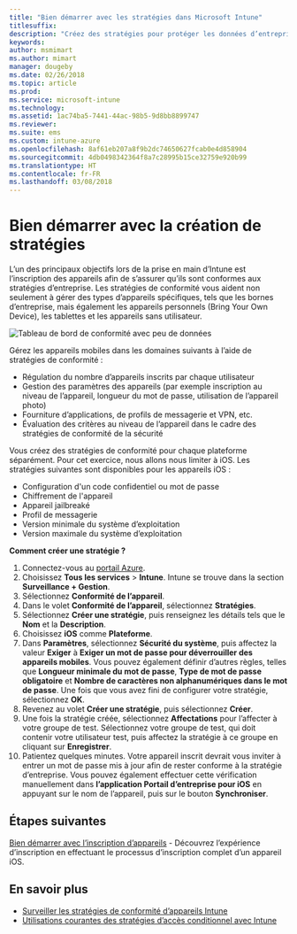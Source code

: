 ```yaml
---
title: "Bien démarrer avec les stratégies dans Microsoft Intune"
titlesuffix: 
description: "Créez des stratégies pour protéger les données d’entreprise et gérer l’accès aux ressources de l’entreprise par les utilisateurs finaux des appareils."
keywords: 
author: msmimart
ms.author: mimart
manager: dougeby
ms.date: 02/26/2018
ms.topic: article
ms.prod: 
ms.service: microsoft-intune
ms.technology: 
ms.assetid: 1ac74ba5-7441-44ac-98b5-9d8bb8899747
ms.reviewer: 
ms.suite: ems
ms.custom: intune-azure
ms.openlocfilehash: 8af61eb207a8f9b2dc74650627fcab0e4d858904
ms.sourcegitcommit: 4db0498342364f8a7c28995b15ce32759e920b99
ms.translationtype: HT
ms.contentlocale: fr-FR
ms.lasthandoff: 03/08/2018
---
```

# <a name="get-started-with-creating-policies"></a>Bien démarrer avec la création de stratégies

L’un des principaux objectifs lors de la prise en main d’Intune est l’inscription des appareils afin de s’assurer qu’ils sont conformes aux stratégies d’entreprise. Les stratégies de conformité vous aident non seulement à gérer des types d’appareils spécifiques, tels que les bornes d’entreprise, mais également les appareils personnels (Bring Your Own Device), les tablettes et les appareils sans utilisateur.

![Tableau de bord de conformité avec peu de données](/intune/media/generic-compliance-dashboard.png)

Gérez les appareils mobiles dans les domaines suivants à l’aide de stratégies de conformité :

* Régulation du nombre d’appareils inscrits par chaque utilisateur
* Gestion des paramètres des appareils (par exemple inscription au niveau de l’appareil, longueur du mot de passe, utilisation de l’appareil photo)
* Fourniture d’applications, de profils de messagerie et VPN, etc.
* Évaluation des critères au niveau de l’appareil dans le cadre des stratégies de conformité de la sécurité

Vous créez des stratégies de conformité pour chaque plateforme séparément. Pour cet exercice, nous allons nous limiter à iOS. Les stratégies suivantes sont disponibles pour les appareils iOS :

* Configuration d'un code confidentiel ou mot de passe
* Chiffrement de l'appareil
* Appareil jailbreaké
* Profil de messagerie
* Version minimale du système d’exploitation
* Version maximale du système d’exploitation

__Comment créer une stratégie ?__

1. Connectez-vous au [portail Azure](https://portal.azure.com).
2. Choisissez **Tous les services** > **Intune**. Intune se trouve dans la section **Surveillance + Gestion**.
3. Sélectionnez **Conformité de l’appareil**.
4. Dans le volet **Conformité de l’appareil**, sélectionnez **Stratégies**.
5. Sélectionnez **Créer une stratégie**, puis renseignez les détails tels que le **Nom** et la **Description**. 
6. Choisissez **iOS** comme **Plateforme**.
6. Dans **Paramètres**, sélectionnez **Sécurité du système**, puis affectez la valeur **Exiger** à **Exiger un mot de passe pour déverrouiller des appareils mobiles**. Vous pouvez également définir d’autres règles, telles que **Longueur minimale du mot de passe**, **Type de mot de passe obligatoire** et **Nombre de caractères non alphanumériques dans le mot de passe**. Une fois que vous avez fini de configurer votre stratégie, sélectionnez **OK**.
7. Revenez au volet **Créer une stratégie**, puis sélectionnez **Créer**.
8. Une fois la stratégie créée, sélectionnez **Affectations** pour l’affecter à votre groupe de test. Sélectionnez votre groupe de test, qui doit contenir votre utilisateur test, puis affectez la stratégie à ce groupe en cliquant sur **Enregistrer**.
9. Patientez quelques minutes. Votre appareil inscrit devrait vous inviter à entrer un mot de passe mis à jour afin de rester conforme à la stratégie d’entreprise. Vous pouvez également effectuer cette vérification manuellement dans **l’application Portail d’entreprise pour iOS** en appuyant sur le nom de l’appareil, puis sur le bouton **Synchroniser**.

## <a name="next-steps"></a>Étapes suivantes

[Bien démarrer avec l’inscription d’appareils](get-started-enroll.md) - Découvrez l’expérience d’inscription en effectuant le processus d’inscription complet d’un appareil iOS.

## <a name="learn-more"></a>En savoir plus

* [Surveiller les stratégies de conformité d’appareils Intune](compliance-policy-monitor.md)
* [Utilisations courantes des stratégies d’accès conditionnel avec Intune](conditional-access-intune-common-ways-use.md)
